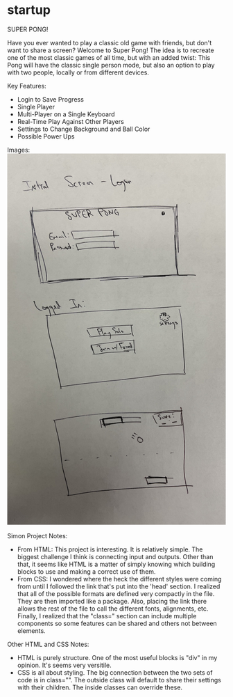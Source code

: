 # startup

SUPER PONG!

Have you ever wanted to play a classic old game with friends, but don't want to share a screen? Welcome to Super Pong! The idea is to recreate one of the most classic games of all time, but with an added twist: This Pong will have the classic single person mode, but also an option to play with two people, locally or from different devices.

Key Features:
 - Login to Save Progress
 - Single Player
 - Multi-Player on a Single Keyboard
 - Real-Time Play Against Other Players
 - Settings to Change Background and Ball Color
 - Possible Power Ups

Images:
![alt text](https://github.com/gabesnow99/startup/blob/main/IMG_7677.jpg?raw=true)


Simon Project Notes:
- From HTML: This project is interesting. It is relatively simple. The biggest challenge I think is connecting input and outputs. Other than that, it seems like HTML is a matter of simply knowing which building blocks to use and making a correct use of them.
- From CSS: I wondered where the heck the different styles were coming from until I followed the link that's put into the 'head' section. I realized that all of the possible formats are defined very compactly in the file. They are then imported like a package. Also, placing the link there allows the rest of the file to call the different fonts, alignments, etc. Finally, I realized that the "class=" section can include multiple components so some features can be shared and others not between elements.

Other HTML and CSS Notes:
- HTML is purely structure. One of the most useful blocks is "div" in my opinion. It's seems very versitile.
- CSS is all about styling. The big connection between the two sets of code is in class="". The outside class will default to share their settings with their children. The inside classes can override these.